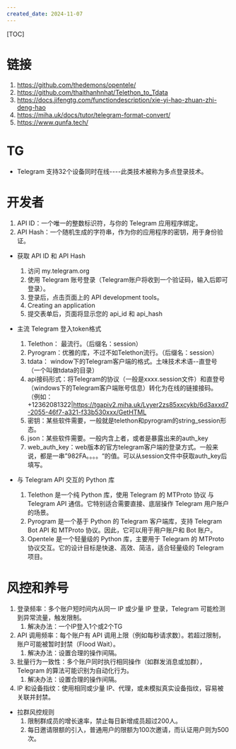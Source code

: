 ```yaml
---
created_date: 2024-11-07
---
```


[TOC]

# 链接

1. https://github.com/thedemons/opentele/
2. https://github.com/thaithanhnhat/Telethon_to_Tdata
3. https://docs.jifengtg.com/functiondescription/xie-yi-hao-zhuan-zhi-deng-hao
4. https://miha.uk/docs/tutor/telegram-format-convert/
5. https://www.qunfa.tech/

# TG

- Telegram 支持32个设备同时在线----此类技术被称为多点登录技术。

# 开发者

1. API ID：一个唯一的整数标识符，与你的 Telegram 应用程序绑定。
2. API Hash：一个随机生成的字符串，作为你的应用程序的密钥，用于身份验证。

- 获取 API ID 和 API Hash

  1. 访问 my.telegram.org
  2. 使用 Telegram 账号登录（Telegram账户将收到一个验证码，输入后即可登录）。
  3. 登录后，点击页面上的 API development tools。
  4. Creating an application
  5. 提交表单后，页面将显示您的 api_id 和 api_hash

- 主流 Telegram 登入token格式

  1. Telethon： 最流行。（后缀名：session）
  2. Pyrogram：优雅的库，不过不如Telethon流行。（后缀名：session）
  3. tdata： window下的Telegram客户端的格式。土味技术术语--直登号（一个叫做tdata的目录）
  4. api接码形式：将Telegram的协议（一般是xxxx.session文件）和直登号（windows下的Telegram客户端账号信息）转化为在线的链接接码。 （例如： +12362081322|https://tgapiv2.miha.uk/Lyyer2zs85xxcykb/6d3axxd7-2055-46f7-a321-f33b530xxx/GetHTML
  5. 密钥：某些软件需要，一般就是telethon和pyrogram的string_session形态。
  6. json：某些软件需要。一般内含上者，或者是暴露出来的auth_key
  7. web_auth_key：web版本的官方telegram客户端的登录方式。一般来说，都是一串”982FA。。。。“的值。可以从session文件中获取auth_key后填写。

- 与 Telegram API 交互的 Python 库

  1. Telethon 是一个纯 Python 库，使用 Telegram 的 MTProto 协议 与 Telegram API 通信。它特别适合需要直接、底层操作 Telegram 用户账户的场景。
  2. Pyrogram 是一个基于 Python 的 Telegram 客户端库，支持 Telegram Bot API 和 MTProto 协议。因此，它可以用于用户账户和 Bot 账户。
  3. Opentele 是一个轻量级的 Python 库，主要用于 Telegram 的 MTProto 协议交互。它的设计目标是快速、高效、简洁，适合轻量级的 Telegram 项目。

# 风控和养号

1. 登录频率：多个账户短时间内从同一 IP 或少量 IP 登录，Telegram 可能检测到异常流量，触发限制。
   1. 解决办法：一个IP登入1个或2个TG
2. API 调用频率：每个账户有 API 调用上限（例如每秒请求数）。若超过限制，账户可能被暂时封禁（Flood Wait）。
   1. 解决办法：设置合理的操作间隔。
3. 批量行为一致性：多个账户同时执行相同操作（如群发消息或加群），Telegram 的算法可能识别为自动化行为。
   1. 解决办法：设置合理的操作间隔。
4. IP 和设备指纹：使用相同或少量 IP、代理，或未模拟真实设备指纹，容易被关联并封禁。

- 拉群风控规则
  1. 限制群成员的增长速率，禁止每日新增成员超过200人。
  2. 每日邀请限额的引入，普通用户的限额为100次邀请，而认证用户则为500次。
